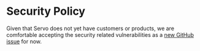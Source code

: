 # Security Policy

Given that Servo does not yet have customers or products, we are comfortable accepting the security related vulnerabilities as a [new GitHub issue](https://github.com/servo/servo/issues/new) for now.

